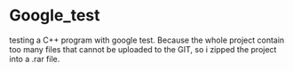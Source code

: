 # Google_test
testing a C++ program with google test. Because the whole project contain too many files that cannot be uploaded to the GIT, so i zipped the project into a .rar file. 
